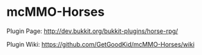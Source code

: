 mcMMO-Horses
=========

Plugin Page: http://dev.bukkit.org/bukkit-plugins/horse-rpg/

Plugin Wiki: https://github.com/GetGoodKid/mcMMO-Horses/wiki
